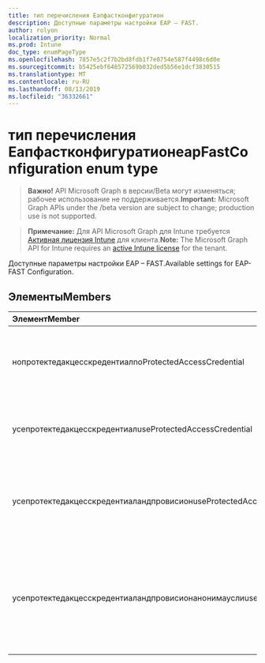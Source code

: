 ```yaml
---
title: тип перечисления Еапфастконфигуратион
description: Доступные параметры настройки EAP – FAST.
author: rolyon
localization_priority: Normal
ms.prod: Intune
doc_type: enumPageType
ms.openlocfilehash: 7857e5c2f7b2bd8fdb1f7e0754e587f4498c6d0e
ms.sourcegitcommit: b5425ebf648572569b032ded5b56e1dcf3830515
ms.translationtype: MT
ms.contentlocale: ru-RU
ms.lasthandoff: 08/13/2019
ms.locfileid: "36332661"
---
```

# <a name="eapfastconfiguration-enum-type"></a><span data-ttu-id="9560e-103">тип перечисления Еапфастконфигуратион</span><span class="sxs-lookup"><span data-stu-id="9560e-103">eapFastConfiguration enum type</span></span>

> <span data-ttu-id="9560e-104">**Важно!** API Microsoft Graph в версии/Beta могут изменяться; рабочее использование не поддерживается.</span><span class="sxs-lookup"><span data-stu-id="9560e-104">**Important:** Microsoft Graph APIs under the /beta version are subject to change; production use is not supported.</span></span>

> <span data-ttu-id="9560e-105">**Примечание:** Для API Microsoft Graph для Intune требуется [Активная лицензия Intune](https://go.microsoft.com/fwlink/?linkid=839381) для клиента.</span><span class="sxs-lookup"><span data-stu-id="9560e-105">**Note:** The Microsoft Graph API for Intune requires an [active Intune license](https://go.microsoft.com/fwlink/?linkid=839381) for the tenant.</span></span>

<span data-ttu-id="9560e-106">Доступные параметры настройки EAP – FAST.</span><span class="sxs-lookup"><span data-stu-id="9560e-106">Available settings for EAP-FAST Configuration.</span></span>

## <a name="members"></a><span data-ttu-id="9560e-107">Элементы</span><span class="sxs-lookup"><span data-stu-id="9560e-107">Members</span></span>
|<span data-ttu-id="9560e-108">Элемент</span><span class="sxs-lookup"><span data-stu-id="9560e-108">Member</span></span>|<span data-ttu-id="9560e-109">Значение</span><span class="sxs-lookup"><span data-stu-id="9560e-109">Value</span></span>|<span data-ttu-id="9560e-110">Описание</span><span class="sxs-lookup"><span data-stu-id="9560e-110">Description</span></span>|
|:---|:---|:---|
|<span data-ttu-id="9560e-111">нопротектедакцесскредентиал</span><span class="sxs-lookup"><span data-stu-id="9560e-111">noProtectedAccessCredential</span></span>|<span data-ttu-id="9560e-112">нуль</span><span class="sxs-lookup"><span data-stu-id="9560e-112">0</span></span>|<span data-ttu-id="9560e-113">Используйте EAP-FAST без безопасного доступа (PAC).</span><span class="sxs-lookup"><span data-stu-id="9560e-113">Use EAP-FAST without Protected Access Credential (PAC).</span></span>|
|<span data-ttu-id="9560e-114">усепротектедакцесскредентиал</span><span class="sxs-lookup"><span data-stu-id="9560e-114">useProtectedAccessCredential</span></span>|<span data-ttu-id="9560e-115">1,1</span><span class="sxs-lookup"><span data-stu-id="9560e-115">1</span></span>|<span data-ttu-id="9560e-116">Использование учетных данных безопасного доступа (PAC).</span><span class="sxs-lookup"><span data-stu-id="9560e-116">Use Protected Access Credential (PAC).</span></span>|
|<span data-ttu-id="9560e-117">усепротектедакцесскредентиаландпровисион</span><span class="sxs-lookup"><span data-stu-id="9560e-117">useProtectedAccessCredentialAndProvision</span></span>|<span data-ttu-id="9560e-118">2</span><span class="sxs-lookup"><span data-stu-id="9560e-118">2</span></span>|<span data-ttu-id="9560e-119">Использование учетных данных безопасного доступа (PAC) и подготовка ключа PAC.</span><span class="sxs-lookup"><span data-stu-id="9560e-119">Use Protected Access Credential (PAC) and Provision PAC.</span></span>|
|<span data-ttu-id="9560e-120">усепротектедакцесскредентиаландпровисионанонимаусли</span><span class="sxs-lookup"><span data-stu-id="9560e-120">useProtectedAccessCredentialAndProvisionAnonymously</span></span>|<span data-ttu-id="9560e-121">4</span><span class="sxs-lookup"><span data-stu-id="9560e-121">3</span></span>|<span data-ttu-id="9560e-122">Использование учетных данных безопасного доступа (PAC), подготовка ключа PAC и анонимное выполнение.</span><span class="sxs-lookup"><span data-stu-id="9560e-122">Use Protected Access Credential (PAC), Provision PAC, and do so anonymously.</span></span>|



